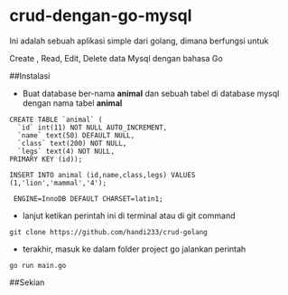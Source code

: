 # crud-dengan-go-mysql
Ini adalah sebuah aplikasi simple dari golang, dimana berfungsi untuk

Create , Read, Edit, Delete data Mysql dengan bahasa Go


##Instalasi

- Buat database ber-nama **animal** dan sebuah tabel di database mysql dengan nama tabel **animal**

```
CREATE TABLE `animal` (
  `id` int(11) NOT NULL AUTO_INCREMENT,
  `name` text(50) DEFAULT NULL,
  `class` text(200) NOT NULL,
  `legs` text(4) NOT NULL,
PRIMARY KEY (id));

INSERT INTO animal (id,name,class,legs) VALUES 
(1,'lion','mammal','4');

 ENGINE=InnoDB DEFAULT CHARSET=latin1;

```

- lanjut ketikan perintah ini di terminal atau di git command

 ```git clone https://github.com/handi233/crud-golang```

- terakhir, masuk ke dalam folder project go jalankan perintah 

 ```go run main.go ```



##Sekian
